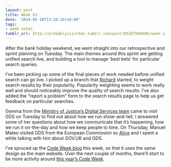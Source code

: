 ```yaml
---
layout: post
title: Week 63
date: '2014-05-10T13:10:16+10:00'
tags:
- week notes
tumblr_url: http://probablyisjordan.tumblr.com/post/85307508496/week-sixty-three
---
```

<p>After the bank holiday weekend, we went straight into our retrospective and sprint planning on Tuesday. The main themes around this sprint are getting unified search live, and building a tool to manage &lsquo;best bets&rsquo; for particular search queries.</p>

<p>I&rsquo;ve been picking up some of the final pieces of work needed before unified search can go live. I picked up a branch that <a href="https://twitter.com/rboulton">Richard</a> started, to weight search results by their popularity. Popularity weighting seems to work really well and should noticeably improve the quality of search results. I&rsquo;ve also added the &ldquo;report a problem&rdquo; form to the search results page to help us get feedback on particular searches.</p>

<p>Gemma from the <a href="https://mojdigital.blog.gov.uk/">Ministry of Justice&rsquo;s Digital Services team</a> came to visit GDS on Tuesday to find out about how we run show-and-tell. I answered some of her questions about how we communicate that it&rsquo;s happening, how we run it on-the-day and how we keep people to time. On Thursday, Manuel Mateo visited GDS from the European Commission so <a href="https://twitter.com/aliceenewton">Alice</a> and I spent a while talking with him about GOV.UK and GDS.</p>

<p>I&rsquo;ve spruced up the <a href="http://blog.codeweek.eu">Code Week blog</a> this week, so that it uses the same design as the main website. Over the next couple of months, there&rsquo;ll start to be more activity around <a href="http://codeweek.eu">this year&rsquo;s Code Week</a>.</p>
